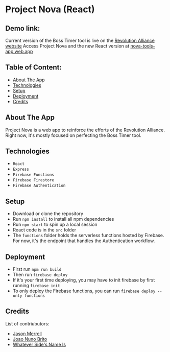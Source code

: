 # Project Nova (React)
## Demo link:
Current version of the Boss Timer tool is live on the [Revolution Alliance website](https://www.revolution-alliance.com) 
Access Project Nova and the new React version at [nova-tools-app.web.app](https://nova-tools-app.web.app)

## Table of Content:

- [About The App](#about-the-app)
- [Technologies](#technologies)
- [Setup](#setup)
- [Deployment](#deployment)
- [Credits](#credits)

## About The App
Project Nova is a web app to reinforce the efforts of the Revolution Alliance. Right now, it's mostly focused on perfecting the Boss Timer tool.

## Technologies
- `React`
- `Express`
- `Firebase Functions`
- `Firebase Firestore`
- `Firebase Authentication`

## Setup
- Download or clone the repository
- Run `npm install` to install all npm dependencies
- Run `npm start` to spin up a local session
- React code is in the `src` folder
- The `functions` folder holds the serverless functions hosted by Firebase. For now, it's the endpoint that handles the Authentication workflow.

## Deployment
- First run `npm run build`
- Then run `firebase deploy`
- If it's your first time deploying, you may have to init firebase by first running `firebase init`
- To only deploy the Firebase functions, you can run `firebase deploy --only functions`

## Credits
List of contriubutors:
- [Jason Merrell](#)
- [Joao Nuno Brito](#)
- [Whatever Side's Name Is](#)

